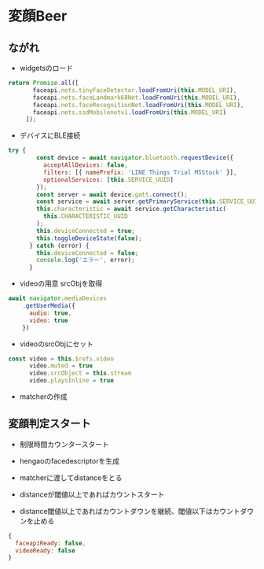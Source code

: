 # 変顔Beer

## ながれ
 - widgetsのロード
 ```js
 return Promise.all([
        faceapi.nets.tinyFaceDetector.loadFromUri(this.MODEL_URI),
        faceapi.nets.faceLandmark68Net.loadFromUri(this.MODEL_URI),
        faceapi.nets.faceRecognitionNet.loadFromUri(this.MODEL_URI),
        faceapi.nets.ssdMobilenetv1.loadFromUri(this.MODEL_URI)
      ]);
 ```

- デバイスにBLE接続
```js
try {
        const device = await navigator.bluetooth.requestDevice({
          acceptAllDevices: false,
          filters: [{ namePrefix: 'LINE Things Trial M5Stack' }],
          optionalServices: [this.SERVICE_UUID]
        });
        const server = await device.gatt.connect();
        const service = await server.getPrimaryService(this.SERVICE_UUID); //サービスに接続
        this.characteristic = await service.getCharacteristic(
          this.CHARACTERISTIC_UUID
        );
        this.deviceConnected = true;
        this.toggleDeviceState(false);
      } catch (error) {
        this.deviceConnected = false;
        console.log('エラー', error);
      }
```

- videoの用意 srcObjを取得
```js
await navigator.mediaDevices
    .getUserMedia({
      audio: true,
      video: true
    })
```

- videoのsrcObjにセット
```js
const video = this.$refs.video
      video.muted = true
      video.srcObject = this.stream
      video.playsInline = true
```

- matcherの作成

## 変顔判定スタート
- 制限時間カウンタースタート
- hengaoのfacedescriptorを生成
- matcherに渡してdistanceをとる

- distanceが閾値以上であればカウントスタート

- distance閾値以上であればカウントダウンを継続、閾値以下はカウントダウンを止める

```js
{
  faceapiReady: false,
  videoReady: false
}

```

